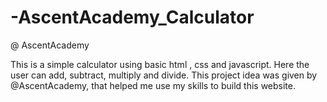 # -AscentAcademy_Calculator
@ AscentAcademy

This is a simple calculator using basic html , css and javascript. Here the user can add, subtract, multiply and divide. This project idea was given by @AscentAcademy, that helped me use my skills to build this website.
